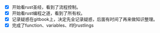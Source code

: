 - [x] 开始看rust圣经，看到了流程控制。
- [x] 开始看rust编程之道，看到了所有权。
- [x] 记录疑惑在gitbook上，决定先全记录疑惑，后面有时间了再来做知识整理。
- [x] 完成了function、variables、if的rustlings